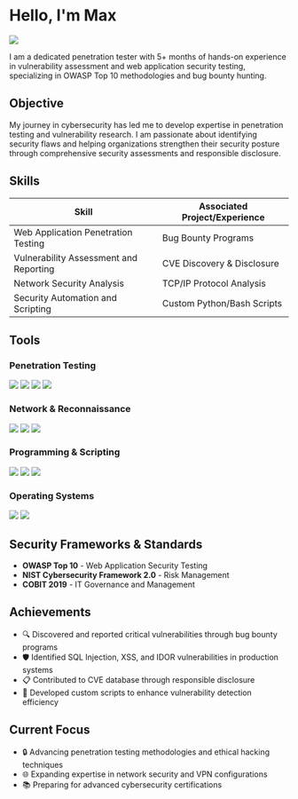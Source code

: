 # Hello, I'm Max
<a href="https://t.me/quewaiz"><img src="https://img.shields.io/badge/-Telegram-26A5E4?&style=for-the-badge&logo=telegram&logoColor=white" /></a>

I am a dedicated penetration tester with 5+ months of hands-on experience in vulnerability assessment and web application security testing, specializing in OWASP Top 10 methodologies and bug bounty hunting.

## Objective
My journey in cybersecurity has led me to develop expertise in penetration testing and vulnerability research. I am passionate about identifying security flaws and helping organizations strengthen their security posture through comprehensive security assessments and responsible disclosure.

## Skills
| Skill                                         | Associated Project/Experience  |
|-----------------------------------------------|----------------------------|
| Web Application Penetration Testing          | Bug Bounty Programs|
| Vulnerability Assessment and Reporting        | CVE Discovery & Disclosure|
| Network Security Analysis                     | TCP/IP Protocol Analysis|
| Security Automation and Scripting            | Custom Python/Bash Scripts|

## Tools

### Penetration Testing
<div>
    <img src="https://img.shields.io/badge/-Burp_Suite-FF6633?&style=for-the-badge&logo=PortSwigger&logoColor=white" />
    <img src="https://img.shields.io/badge/-SQLmap-000000?&style=for-the-badge&logo=python&logoColor=white" />
    <img src="https://img.shields.io/badge/-FFUF-4B275F?&style=for-the-badge&logoColor=white" />
    <img src="https://img.shields.io/badge/-Nuclei-00D4AA?&style=for-the-badge&logoColor=white" />
</div>

### Network & Reconnaissance
<div>
    <img src="https://img.shields.io/badge/-Nmap-4682B4?&style=for-the-badge&logo=nmap&logoColor=white" />
    <img src="https://img.shields.io/badge/-Subfinder-FF4500?&style=for-the-badge&logoColor=white" />
    <img src="https://img.shields.io/badge/-Shodan-8B0000?&style=for-the-badge&logoColor=white" />
</div>

### Programming & Scripting
<div>
    <img src="https://img.shields.io/badge/-Python-3776AB?&style=for-the-badge&logo=Python&logoColor=white" />
    <img src="https://img.shields.io/badge/-Bash-4EAA25?&style=for-the-badge&logo=GNU%20Bash&logoColor=white" />
    <img src="https://img.shields.io/badge/-SQL-336791?&style=for-the-badge&logo=postgresql&logoColor=white" />
</div>

### Operating Systems
<div>
    <img src="https://img.shields.io/badge/-Linux-FCC624?&style=for-the-badge&logo=linux&logoColor=black" />
    <img src="https://img.shields.io/badge/-Windows-0078D6?&style=for-the-badge&logo=windows&logoColor=white" />
</div>

## Security Frameworks & Standards
- **OWASP Top 10** - Web Application Security Testing
- **NIST Cybersecurity Framework 2.0** - Risk Management
- **COBIT 2019** - IT Governance and Management

## Achievements
- 🔍 Discovered and reported critical vulnerabilities through bug bounty programs
- 🛡️ Identified SQL Injection, XSS, and IDOR vulnerabilities in production systems
- 📋 Contributed to CVE database through responsible disclosure
- 🎯 Developed custom scripts to enhance vulnerability detection efficiency

## Current Focus

- 🔒 Advancing penetration testing methodologies and ethical hacking techniques
- 🌐 Expanding expertise in network security and VPN configurations
- 📚 Preparing for advanced cybersecurity certifications
